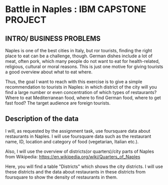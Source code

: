 # Battle in Naples : IBM CAPSTONE PROJECT

## INTRO/ BUSINESS PROBLEMS

Naples is one of the best cities in Italy, but ror tourists, finding the right place to eat can be a challenge, though. German dishes include a lot of meat, often pork, which many people do not want to eat for health-related, religious, cultural or moral reasons. This is just one motive for giving tourists a good overview about what to eat where.

Thus, the goal I want to reach with this exercise is to give a simple recommendation to tourists in Naples: in which district of the city will you find a large number or even concentration of which types of restaurants? Where to eat Mediterranean food, where to find German food, where to get fast food? The target audience are foreign tourists.

## Description of the data
I will, as requested by the assignment task, use foursquare data about restaurants in Naples. I will use foursquare data such as the restaurant name, ID, location and category of food (vegetarian, Italian etc.).

Also, I will use the overview of districts(or quarters)/city parts of Naples from Wikipedia: https://en.wikipedia.org/wiki/Quarters_of_Naples

Here, you will find a table "Districts" which shows the city districts. I will use these districts and the data about restaurants in these districts from foursquare to show the density of restaurants in them.

